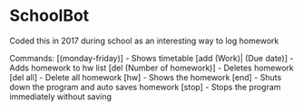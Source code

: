 # SchoolBot

Coded this in 2017 during school as an interesting way to log homework

Commands:
[(monday-friday)] - Shows timetable
[add (Work)| (Due date)] - Adds homework to hw list
[del (Number of homework)] - Deletes homework
[del all] - Delete all homework
[hw] - Shows the homework
[end] - Shuts down the program and auto saves homework
[stop] - Stops the program immediately without saving
